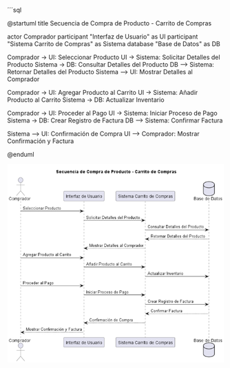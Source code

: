 ´´´sql

@startuml
title Secuencia de Compra de Producto - Carrito de Compras

actor Comprador
participant "Interfaz de Usuario" as UI
participant "Sistema Carrito de Compras" as Sistema
database "Base de Datos" as DB

Comprador -> UI: Seleccionar Producto
UI -> Sistema: Solicitar Detalles del Producto
Sistema -> DB: Consultar Detalles del Producto
DB --> Sistema: Retornar Detalles del Producto
Sistema --> UI: Mostrar Detalles al Comprador

Comprador -> UI: Agregar Producto al Carrito
UI -> Sistema: Añadir Producto al Carrito
Sistema -> DB: Actualizar Inventario

Comprador -> UI: Proceder al Pago
UI -> Sistema: Iniciar Proceso de Pago
Sistema -> DB: Crear Registro de Factura
DB --> Sistema: Confirmar Factura

Sistema --> UI: Confirmación de Compra
UI --> Comprador: Mostrar Confirmación y Factura

@enduml

![diagrama secuencial](/out/diagrama_comportamental/diagrama_secuencial/codigo/codigo.png)
